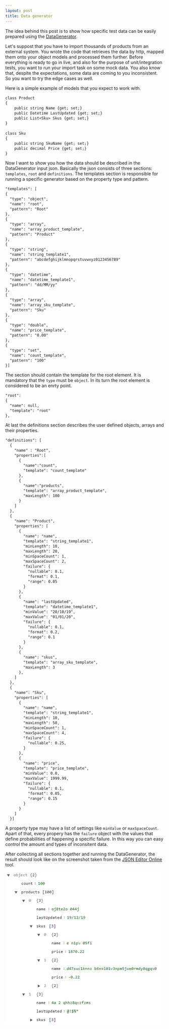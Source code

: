 ```yaml
---
layout: post
title: Data generator 
---
```


The idea behind this post is to show how specific test data can be easily prepared using the <a href="https://github.com/akovanev/DataGenerator/">DataGenerator</a>.

Let's suppost that you have to import thousands of products from an external system. You wrote the code that retrieves the data by http, mapped them onto your object models and processed them further. Before everything is ready to go in live, and also for the purpose of unit/integration tests, you want to run your import task on some mock data. You also know that, despite the expectations, some data are coming to you inconsistent. So you want to try the edge cases as well.

Here is a simple example of models that you expect to work with.

<pre><code class="language-cs">class Product
{
    public string Name {get; set;}
    public Datetime LastUpdated {get; set;}
    public List&lt;Sku&gt; Skus {get; set;}
}

class Sku
{
    public string SkuName {get; set;}
    public decimal Price {get; set;}
}</code></pre>

Now I want to show you how the data should be described in the DataGenerator input json. Basically the json consists of three sections: <code>templates</code>, <code>root</code> and <code>definitions</code>. The templates section is responsible for running a specific generator based on the property type and pattern. 

<pre><code class="language-cs">"templates": [
{
  "type": "object",
  "name": "root",
  "pattern": "Root"
},
{
  "type": "array",
  "name": "array_product_template",
  "pattern": "Product"
},
{
  "type": "string",
  "name": "string_template1",
  "pattern": "abcdefghijklmnopqrstuvwxyz0123456789"
},
{
  "type": "datetime",
  "name": "datetime_template1",
  "pattern": "dd/MM/yy"
},
{
  "type": "array",
  "name": "array_sku_template",
  "pattern": "Sku"
},
{
  "type": "double",
  "name": "price_template",
  "pattern": "0.00"
},
{
  "type": "set",
  "name": "count_template",
  "pattern": "100"
}]
</code></pre>

The section should contain the template for the root element. It is mandatory that the <code>type</code> must be <code>object</code>. In its turn the root element is considered to be an enrty point.

<pre><code class="language-cs">"root":
{
  "name": null,
  "template": "root"
},
</code></pre>

At last the definitions section describes the user defined objects, arrays and their properties.

<pre><code class="language-cs">"definitions": [
  {
    "name" : "Root",
    "properties":[
      {
        "name":"count",
        "template": "count_template"
      },
      {
        "name":"products",
        "template": "array_product_template",
        "maxLength": 100
      }
    ]
  },
  {
    "name": "Product",
    "properties": [
      {
        "name": "name",
        "template": "string_template1",
        "minLength": 10,
        "maxLength": 20,
        "minSpaceCount": 1,
        "maxSpaceCount": 2,
        "failure": {
          "nullable": 0.1,
          "format": 0.1,
          "range": 0.05 
        }
      },
      {
        "name": "lastUpdated",
        "template": "datetime_template1",
        "minValue": "20/10/19",
        "maxValue": "01/01/20",
        "failure": {
          "nullable": 0.1,
          "format": 0.2,
          "range": 0.1
        }
      },
      {
        "name": "skus",
        "template": "array_sku_template",
        "maxLength": 3
      },
    ]
  },
  {
    "name": "Sku",
    "properties": [
      {
        "name": "name",
        "template": "string_template1",
        "minLength": 10,
        "maxLength": 50,
        "minSpaceCount": 1,
        "maxSpaceCount": 4,
        "failure": {
          "nullable": 0.25,
        }
      },
      {
        "name": "price",
        "template": "price_template",
        "minValue": 0.0,
        "maxValue": 1999.99,
        "failure": {
          "nullable": 0.1,
          "format": 0.05,
          "range": 0.15
        }
      }
    ]
  }]
</code></pre>

A property type may have a list of settings like <code>minValue</code> or <code>maxSpaceCount</code>. Apart of that, every propery has the <code>failure</code> object with the values that define probabilities of happening a specific failure. In this way you can easy control the amount and types of inconsitent data.

After collecting all sections together and running the DataGenerator, the result should look like on the screenshot taken from the <a href="https://github.com/akovanev/DataGenerator/">JSON Editor Online</a> tool.

<img src="/public/datagen.png">